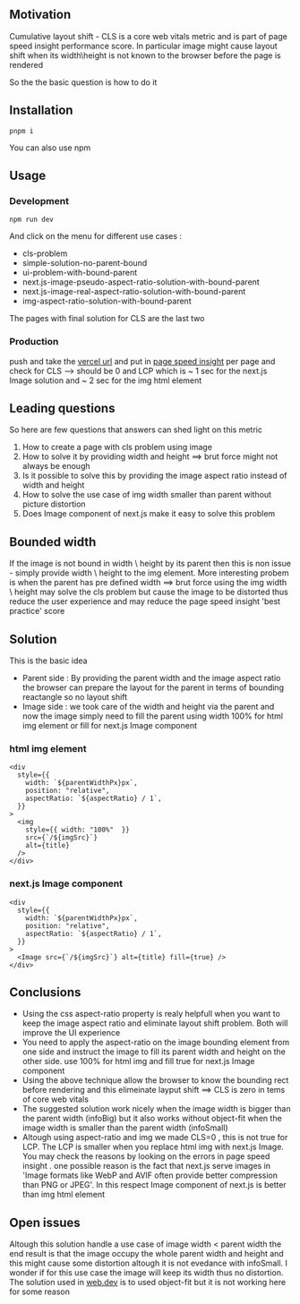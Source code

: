 <h2>Motivation</h2>
<p>Cumulative layout shift - CLS is a core web vitals metric and is part of page speed insight performance score. In particular image might cause layout shift when its width\height is not known to the browser before the page is rendered</p>
<p>So the the basic question is how to do it</p>

<h2>Installation</h2>

```
pnpm i
```

You can also use npm


<h2>Usage</h2>

<h3>Development</h3>

```
npm run dev
```

And click on the menu for different use cases :
<ul>
<li>cls-problem</li>
<li>simple-solution-no-parent-bound</li>
<li>ui-problem-with-bound-parent</li>
<li>next.js-image-pseudo-aspect-ratio-solution-with-bound-parent</li>
<li>next.js-image-real-aspect-ratio-solution-with-bound-parent</li>
<li>img-aspect-ratio-solution-with-bound-parent</li>
</ul>

The pages with final solution for CLS are the last two

<h3>Production</h3>

push and take the <a href='https://core-web-vitals-cls-playground.vercel.app'>vercel url</a> and put in <a href='https://pagespeed.web.dev/'>page speed insight</a> per page and check for CLS --> should be 0 and LCP which is ~ 1 sec for the next.js Image solution and ~ 2 sec for the img html element

<h2>Leading questions</h2>
So here are few questions that answers can shed light on this metric
<ol>
<li>How to create a page with cls problem using image</li>
<li>How to solve it by providing width and height ==> brut force might not always be enough</li>
<li>Is it possible to solve this by providing the image aspect ratio instead of width and height</li>
<li>How to solve the use case of img width smaller than parent without picture distortion</li>
<li>Does Image component of next.js make it easy to solve this problem</li>
</ol>

<h2>Bounded width</h2>
If the image is not bound in width \ height by its parent then this is non issue - simply provide width \ height to the img element. More interesting probem is when the parent has pre defined width ==> brut force using the img width \ height may solve the cls problem but cause the image to be distorted thus reduce the user experience and may reduce the page speed insight 'best practice' score

<h2>Solution</h2>
This is the basic idea
<ul>
<li>Parent side : By providing the parent width and the image aspect ratio the browser can prepare the layout for the parent in terms of bounding reactangle so no layout shift</li>
<li>Image side : we took care of the width and height via the parent and now the image simply need to fill the parent using width 100% for html img element or fill for next.js Image component</li>
</ul>

<h3>html img element</h3>

```tsx
<div
  style={{
    width: `${parentWidthPx}px`,
    position: "relative",
    aspectRatio: `${aspectRatio} / 1`,
  }}
>
  <img
    style={{ width: "100%"  }}
    src={`/${imgSrc}`}
    alt={title}
  />
</div>
```

<h3>next.js Image component</h3>

```tsx
<div
  style={{
    width: `${parentWidthPx}px`,
    position: "relative",
    aspectRatio: `${aspectRatio} / 1`,
  }}
>
  <Image src={`/${imgSrc}`} alt={title} fill={true} />
</div>
```

<h2>Conclusions</h2>
<ul>
<li>Using the css aspect-ratio property is realy helpfull when you want to keep the image aspect ratio and eliminate layout shift problem. Both will improve the UI experience </li>
<li>You need to apply the aspect-ratio on the image bounding element from one side and instruct the image to fill its parent width and height on the other side. use 100% for html img and fill true for next.js Image component</li>
<li>Using the above technique allow the browser to know the bounding rect before rendering and this elimeinate layput shift ==> CLS is zero in tems of core web vitals</li>
<li>The suggested solution work nicely when the image width is bigger than the parent width (infoBig) but it also works without object-fit when the image width is smaller than the parent width (infoSmall)</li>
<li>Altough using aspect-ratio and img we made CLS=0 , this is not true for LCP. The LCP is smaller when you replace html img with next.js Image. You may check the reasons by looking on the errors in page speed insight . one possible reason is the fact that next.js serve images in 'Image formats like WebP and AVIF often provide better compression than PNG or JPEG'. In this respect Image component of next.js is better than img html element</li>
</ul>


<h2>Open issues</h2>
Altough this solution handle a use case of image width < parent width the end result is that the image occupy the whole parent width and height and this might cause some distortion altough it is not evedance with infoSmall. I wonder if for this use case the image will keep its width thus no distortion. The solution used in <a href='https://web.dev/learn/design/responsive-images'>web.dev</a> is to used object-fit but it is not working here for some reason